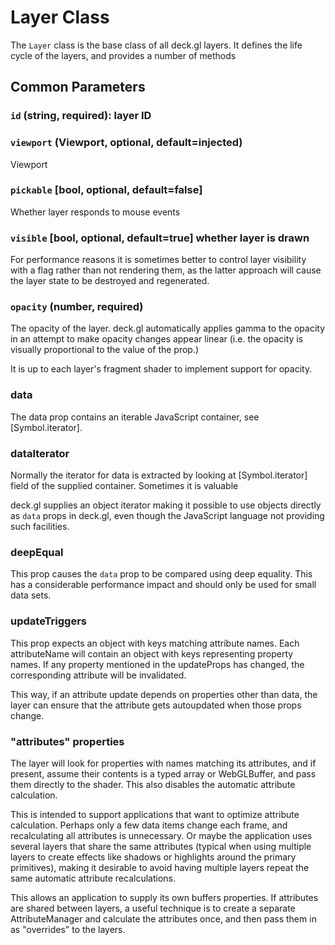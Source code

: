 # Layer Class

The `Layer` class is the base class of all deck.gl layers. It defines
the life cycle of the layers, and provides a number of methods


## Common Parameters


### `id` (string, required): layer ID


### `viewport` (Viewport, optional, default=injected)

Viewport


### `pickable` [bool, optional, default=false]

Whether layer responds to mouse events


### `visible` [bool, optional, default=true] whether layer is drawn

For performance reasons it is sometimes better to control layer visibility
with a flag rather than not rendering them, as the latter approach will cause
the layer state to be destroyed and regenerated.


### `opacity` (number, required)

The opacity of the layer. deck.gl automatically applies gamma to the opacity
in an attempt to make opacity changes appear linear (i.e. the opacity is
visually proportional to the value of the prop.)

It is up to each layer's fragment shader to implement support for opacity.


### data

The data prop contains an iterable JavaScript container, see [Symbol.iterator].


### dataIterator

Normally the iterator for data is extracted by looking at [Symbol.iterator]
field of the supplied container. Sometimes it is valuable

deck.gl supplies an object iterator making it possible to use objects directly
as `data` props in deck.gl, even though the JavaScript language not providing
such facilities.

### deepEqual

This prop causes the `data` prop to be compared using deep equality.
This has a considerable performance impact and should only be used
for small data sets.


### updateTriggers

This prop expects an object with keys matching attribute names.
Each attributeName will contain an object with keys representing property names.
If any property mentioned in the updateProps has changed, the corresponding
attribute will be invalidated.

This way, if an attribute update depends on properties other than data,
the layer can ensure that the attribute gets autoupdated when those props
change.


### "attributes" properties

The layer will look for properties with names matching its attributes,
and if present, assume their contents is a typed array or WebGLBuffer,
and pass them directly to the shader. This also disables the automatic
attribute calculation.

This is intended to support applications that want to optimize attribute
calculation. Perhaps only a few data items change each frame, and recalculating
all attributes is unnecessary. Or maybe the application uses several layers
that share the same attributes (typical when using multiple layers to
create effects like shadows or highlights around the primary primitives),
making it desirable to avoid having multiple layers repeat the same
automatic attribute recalculations.

This allows an application to supply its own buffers properties.
If attributes are shared between layers, a useful technique is to create
a separate AttributeManager and calculate the attributes once, and then
pass them in as "overrides" to the layers.


